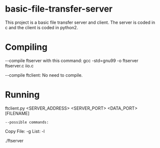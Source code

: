 <!--
Author: Jesudas Joseph
Project Name: Simple File Transfer
Description: Transfer a file between a server and client with client commands. Also list contents of server directory on client request.
Collaboration: I discussed this project with Hunter Land another student in CS-372.
-->

# basic-file-transfer-server

This project is a basic file transfer server and client. The server is coded in c and the client is coded in python2.

# Compiling

--compile ftserver with this command:
gcc -std=gnu99 -o ftserver ftserver.c iio.c

--compile ftclient:
No need to compile.

# Running

ftclient.py <SERVER_ADDRESS> <SERVER_PORT> <DATA_PORT> <COMMAND> [FILENAME]

    --possible commands:

Copy File:      -g <FILENAME>
List:           -l

./ftserver <PORTNUM>
